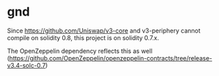 # gnd

Since https://github.com/Uniswap/v3-core and v3-periphery cannot compile on solidity 0.8, this project is on solidity 0.7.x.

The OpenZeppelin dependency reflects this as well (https://github.com/OpenZeppelin/openzeppelin-contracts/tree/release-v3.4-solc-0.7)
